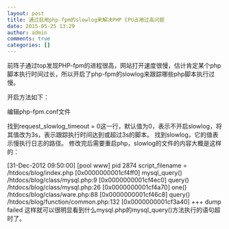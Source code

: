 ```yaml
---
layout: post
title: 通过启用php-fpm的slowlog来解决PHP CPU占用过高问题
date: 2015-05-25 13:29
author: admin
comments: true
categories: []
---
```

前阵子通过top发现PHP-fpm的进程很高，网站打开速度很慢，估计肯定某个php脚本执行时间过长，所以开启了php-fpm的slowlog来跟踪哪些php脚本执行过慢。

开启方法如下：

编辑php-fpm.conf文件

找到request_slowlog_timeout = 0这一行，默认值为0，表示不开启slowlog，将其值改为3s，表示跟踪执行时间达到或超过3s的脚本。
找到slowlog，它的值表示慢执行日志的路径。
修改完后需要重启php，slowlog的文件的内容大概是这样的：

[31-Dec-2012 09:50:00] [pool www] pid 2874
script_filename = /htdocs/blog/index.php
[0x0000000001cf4ff0] mysql_query() /htdocs/blog/class/mysql.php:9
[0x0000000001cf4ec0] query() /htdocs/blog/class/mysql.php:26
[0x0000000001cf4a70] one() /htdocs/blog/class/ware.php:88
[0x0000000001cf46c8] query() /htdocs/blog/function/common.php:132
[0x0000000001cf3a40] +++ dump failed
这样就可以很明显看到什么mysql.php的mysql_query()方法执行的语句超时了。
